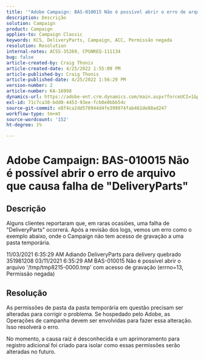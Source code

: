 ```yaml
---
title: '"Adobe Campaign: BAS-010015 Não é possível abrir o erro de arquivo que causa a falha de "DeliveryParts"'
description: Descrição
solution: Campaign
product: Campaign
applies-to: Campaign Classic
keywords: KCS, DeliveryParts, Campaign, ACC, Permissão negada
resolution: Resolution
internal-notes: ACSS-35269, CPGNREQ-111134
bug: false
article-created-by: Craig Thonis
article-created-date: 4/25/2022 1:55:09 PM
article-published-by: Craig Thonis
article-published-date: 4/25/2022 1:56:29 PM
version-number: 2
article-number: KA-16998
dynamics-url: https://adobe-ent.crm.dynamics.com/main.aspx?forceUCI=1&pagetype=entityrecord&etn=knowledgearticle&id=afb52a51-9fc4-ec11-a7b6-0022480a1ec2
exl-id: 71c7ca38-bdd0-4453-93ee-fcb0e0bbb54c
source-git-commit: e8f4ca2dd578944d4fe399074fab461de88ad247
workflow-type: tm+mt
source-wordcount: '152'
ht-degree: 1%

---
```


# Adobe Campaign: BAS-010015 Não é possível abrir o erro de arquivo que causa falha de &quot;DeliveryParts&quot;

## Descrição


Alguns clientes reportaram que, em raras ocasiões, uma falha de &quot;DeliveryParts&quot; ocorrerá. Após a revisão dos logs, vemos um erro como o exemplo abaixo, onde o Campaign não tem acesso de gravação a uma pasta temporária.

11/03/2021 6:35:29 AM Adiando DeliveryParts para delivery quebrado 351981208 03/11/2021 6:35:29 AM BAS-010015 Não é possível abrir o arquivo &#39;/tmp/tmp8215-0000.tmp&#39; com acesso de gravação (errno=13, Permissão negada)




## Resolução


As permissões de pasta da pasta temporária em questão precisam ser alteradas para corrigir o problema. Se hospedado pelo Adobe, as Operações de campanha devem ser envolvidas para fazer essa alteração. Isso resolverá o erro.

No momento, a causa raiz é desconhecida e um aprimoramento para registro adicional foi criado para isolar como essas permissões serão alteradas no futuro.
